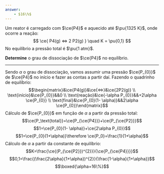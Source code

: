 ```yaml
---
answer:
    - $16\%$
---
```


Um reator é carregado com $\ce{P4}$ e aquecido até $\pu{1325 K}$, onde ocorre a reação:
$$
    \ce{ P4(g) <=> 2 P2(g) } \quad K = \pu{0,1}
$$
No equilíbrio a pressão total é $\pu{1 atm}$.

**Determine** o grau de dissociação de $\ce{P4}$ no equilíbrio.

---

Sendo $\alpha$ o grau de dissociação, vamos assumir uma pressão $\ce{P_{0}}$  de $\ce{P4}$ no início e fazer as contas a partir daí.
Fazendo o quadrinho de equilíbrio:
$$\begin{matrix}&\ce{P4(g)}&\ce{<=>}&\ce{2P2(g)} \\ \text{início}&\ce{P_{0}}&&0 \\ \text{reação}&\ce{-\alpha P_{0}}&&+2\alpha \ce{P_{0}} \\ \text{final}&\ce{P_{0}(1- \alpha)}&&2\alpha \ce{P_{0}}\end{matrix}$$
Cálculo de $\ce{P_{0}}$ em função de $\alpha$ a partir da pressão total:
$$\ce{P_\text{total}}=\ce{P_{\ce{P4}}}+\ce{P_{\ce{P2}}}$$
$$1=\ce{P_{0}(1- \alpha)}+\ce{2\alpha P_{0}}$$
$$1=\ce{P_{0}(1+\alpha)}\therefore \ce{P_0}=\frac{1}{1+\alpha}$$
Cálculo de $\alpha$ a partir da constante de equilíbrio:
$$K=\frac{\ce{(P_{\ce{P2}})^{2}}}{\ce{P_{\ce{P4}}}}$$
$$0,1=\frac{(\frac{2\alpha}{1+\alpha})^{2}}{\frac{1-\alpha}{1+\alpha}}$$
$$\boxed{\alpha=16\%}$$



